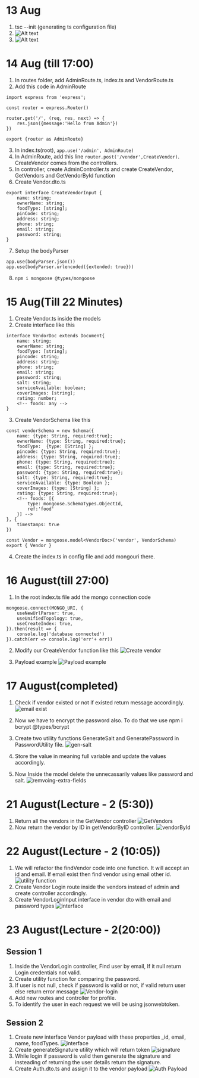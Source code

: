 # 13 Aug

1. tsc --init (generating ts configuration file)
2. ![Alt text](./Screenshot%202023-08-13%20185339.png)
3. ![Alt text](image.png)

# 14 Aug (till 17:00)

1. In routes folder, add AdminRoute.ts, index.ts and VendorRoute.ts
2. Add this code in AdminRoute

```
import express from 'express';

const router = express.Router()

router.get('/', (req, res, next) => {
    res.json({message:'Hello from Admin'})
})

export {router as AdminRoute}
```

3. In index.ts(root), `app.use('/admin', AdminRoute)`
4. In AdminRoute, add this line `router.post('/vendor',CreateVendor)`. CreateVendor comes from the controllers.
5. In controller, create AdminController.ts and create CreateVendor, GetVendors and GetVendorById function
6. Create Vendor.dto.ts

```
export interface CreateVendorInput {
    name: string;
    ownerName: string;
    foodType: [string];
    pinCode: string;
    address: string;
    phone: string;
    email: string;
    password: string;
}
```

7. Setup the bodyParser

```
app.use(bodyParser.json())
app.use(bodyParser.urlencoded({extended: true}))
```

8. `npm i mongoose @types/mongoose`

# 15 Aug(Till 22 Minutes)

1. Create Vendor.ts inside the models
2. Create interface like this

```
interface VendorDoc extends Document{
    name: string;
    ownerName: string;
    foodType: [string];
    pincode: string;
    address: string;
    phone: string;
    email: string;
    password: string;
    salt: string;
    serviceAvailable: boolean;
    coverImages: [string];
    rating: number;
    <!-- foods: any -->
}
```

3. Create VendorSchema like this

```
const vendorSchema = new Schema({
    name: {type: String, required:true};
    ownerName: {type: String, required:true};
    foodType:  {type: [String] };
    pincode: {type: String, required:true};
    address: {type: String, required:true};
    phone: {type: String, required:true};
    email: {type: String, required:true};
    password: {type: String, required:true};
    salt: {type: String, required:true};
    serviceAvailable: {type: Boolean };
    coverImages: {type: [String] };
    rating: {type: String, required:true};
    <!-- foods: [{
        type: mongoose.SchemaTypes.ObjectId,
        ref:'food'
    }] -->
}, {
    timestamps: true
})

const Vendor = mongoose.model<VendorDoc>('vendor', VendorSchema)
export { Vendor }
```

4. Create the index.ts in config file and add mongouri there.

# 16 August(till 27:00)

1. In the root index.ts file add the mongo connection code

```
mongoose.connect(MONGO_URI, {
    useNewUrlParser: true,
    useUnifiedTopology: true,
    useCreateIndex: true,
}).then(result => {
    console.log('database connected')
}).catch(err => console.log('err'+ err))
```

2. Modify our CreateVendor function like this
   ![Create vendor](image-2.png)

3. Payload example
   ![Payload example](image-1.png)

# 17 August(completed)

1. Check if vendor existed or not if existed return message accordingly.
   ![email exist](image-3.png)

2. Now we have to encrypt the password also. To do that we use npm i bcrypt @types/bcrypt
3. Create two utility functions GenerateSalt and GeneratePassword in PasswordUtility file.
   ![gen-salt](image-4.png)

4. Store the value in meaning full variable and update the values accordingly.
5. Now Inside the model delete the unnecassarily values like password and salt.
   ![remvoing-extra-fields](image-5.png)

# 21 August(Lecture - 2 (5:30))

1. Return all the vendors in the GetVendor controller
   ![GetVendors](image-6.png)
2. Now return the vendor by ID in getVendorByID controller.
   ![vendorById](image-7.png)

# 22 August(Lecture - 2 (10:05))

1. We will refactor the findVendor code into one function. It will accept an id and email. If email exist then find vendor using email other id.
   ![utility function](image-8.png)
2. Create Vendor Login route inside the vendors instead of admin and create controller accordingly.
3. Create VendorLoginInput interface in vendor dto with email and password types
   ![interface](image-9.png)

# 23 August(Lecture - 2(20:00))

## Session 1

1. Inside the VendorLogin controller, Find user by email, If it null return Login credentials not valid.
2. Create utility function for comparing the password.
3. If user is not null, check if password is valid or not, if valid return user else return error message
   ![Vendor-login](image-8.png)
4. Add new routes and controller for profile.
5. To identify the user in each request we will be using jsonwebtoken.

## Session 2

1. Create new interface Vendor payload with these properties \_id, email, name, foodTypes.
   ![interface](image-9.png)
2. Create generateSignature utility which will return token
   ![signature](image-10.png)
3. While login if password is valid then generate the signature and insteading of returning the user details return the signature.
4. Create Auth.dto.ts and assign it to the vendor payload
   ![Auth Payload](image-11.png)
